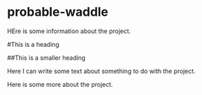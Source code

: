 # probable-waddle

HEre is some information about the project.

#This is a heading

##This is a smaller heading

Here I can write some text about something to do with the project.

Here is some more about the project.
